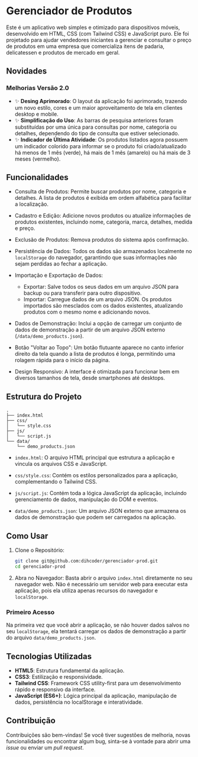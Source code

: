 # Gerenciador de Produtos

Este é um aplicativo web simples e otimizado para dispositivos móveis, desenvolvido em HTML, CSS (com Tailwind CSS) e JavaScript puro. Ele foi projetado para ajudar vendedores iniciantes a gerenciar e consultar o preço de produtos em uma empresa que comercializa itens de padaria, delicatessen e produtos de mercado em geral.

## Novidades

### Melhorias Versão 2.0

- ✨ **Desing Aprimorado**: O layout da aplicação foi aprimorado, trazendo um novo estilo, cores e um maior aproveitamento de tela em clientes desktop e mobile.
- ✨ **Simplificação do Uso**: As barras de pesquisa anteriores foram substituídas por uma única para consultas por nome, categoria ou detalhes, dependendo do tipo de consulta que estiver selecionado.
- ✨ **Indicador de Última Atividade**: Os produtos listados agora possuem um indicador colorido para informar se o produto foi criado/atualizado há menos de 1 mês (verde), há mais de 1 mês (amarelo) ou há mais de 3 meses (vermelho).

## Funcionalidades

- Consulta de Produtos: Permite buscar produtos por nome, categoria e detalhes. A lista de produtos é exibida em ordem alfabética para facilitar a localização.

- Cadastro e Edição: Adicione novos produtos ou atualize informações de produtos existentes, incluindo nome, categoria, marca, detalhes, medida e preço.

- Exclusão de Produtos: Remova produtos do sistema após confirmação.

- Persistência de Dados: Todos os dados são armazenados localmente no `localStorage` do navegador, garantindo que suas informações não sejam perdidas ao fechar a aplicação.

- Importação e Exportação de Dados:
  - Exportar: Salve todos os seus dados em um arquivo JSON para backup ou para transferir para outro dispositivo.
  - Importar: Carregue dados de um arquivo JSON. Os produtos importados são mesclados com os dados existentes, atualizando produtos com o mesmo nome e adicionando novos.

- Dados de Demonstração: Inclui a opção de carregar um conjunto de dados de demonstração a partir de um arquivo JSON externo (`/data/demo_products.json`).

- Botão "Voltar ao Topo": Um botão flutuante aparece no canto inferior direito da tela quando a lista de produtos é longa, permitindo uma rolagem rápida para o início da página.

- Design Responsivo: A interface é otimizada para funcionar bem em diversos tamanhos de tela, desde smartphones até desktops.

## Estrutura do Projeto

```
.
├── index.html
├── css/
│   └── style.css
├── js/
│   └── script.js
└── data/
    └── demo_products.json
```

- `index.html`: O arquivo HTML principal que estrutura a aplicação e vincula os arquivos CSS e JavaScript.

- `css/style.css`: Contém os estilos personalizados para a aplicação, complementando o Tailwind CSS.

- `js/script.js`: Contém toda a lógica JavaScript da aplicação, incluindo gerenciamento de dados, manipulação do DOM e eventos.

- `data/demo_products.json`: Um arquivo JSON externo que armazena os dados de demonstração que podem ser carregados na aplicação.

## Como Usar

1. Clone o Repositório:
    ```sh
    git clone git@github.com:dihcoder/gerenciador-prod.git
    cd gerenciador-prod
    ```
2. Abra no Navegador:
Basta abrir o arquivo `index.html` diretamente no seu navegador web. Não é necessário um servidor web para executar esta aplicação, pois ela utiliza apenas recursos do navegador e `localStorage`.

### Primeiro Acesso

Na primeira vez que você abrir a aplicação, se não houver dados salvos no seu `localStorage`, ela tentará carregar os dados de demonstração a partir do arquivo `data/demo_products.json`.

## Tecnologias Utilizadas

- **HTML5**: Estrutura fundamental da aplicação.
- **CSS3**: Estilização e responsividade.
- **Tailwind CSS**: Framework CSS utility-first para um desenvolvimento rápido e responsivo da interface.
- **JavaScript (ES6+)**: Lógica principal da aplicação, manipulação de dados, persistência no localStorage e interatividade.

## Contribuição

Contribuições são bem-vindas! Se você tiver sugestões de melhoria, novas funcionalidades ou encontrar algum bug, sinta-se à vontade para abrir uma *issue* ou enviar um *pull request*.